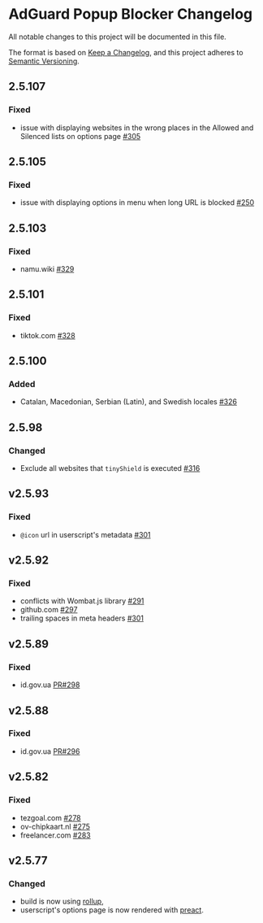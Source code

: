 # AdGuard Popup Blocker Changelog

All notable changes to this project will be documented in this file.

The format is based on [Keep a Changelog](https://keepachangelog.com/en/1.0.0/),
and this project adheres to [Semantic Versioning](https://semver.org/spec/v2.0.0.html).

## 2.5.107

### Fixed

- issue with displaying websites in the wrong places in the Allowed and Silenced lists on options page [#305](https://github.com/AdguardTeam/PopupBlocker/issues/305)

## 2.5.105

### Fixed

- issue with displaying options in menu when long URL is blocked [#250](https://github.com/AdguardTeam/PopupBlocker/issues/250)

## 2.5.103

### Fixed

- namu.wiki [#329](https://github.com/AdguardTeam/PopupBlocker/issues/329)

## 2.5.101

### Fixed

- tiktok.com [#328](https://github.com/AdguardTeam/PopupBlocker/issues/328)

## 2.5.100

### Added

- Catalan, Macedonian, Serbian (Latin), and Swedish locales [#326](https://github.com/AdguardTeam/PopupBlocker/issues/326)

## 2.5.98

### Changed

- Exclude all websites that `tinyShield` is executed [#316](https://github.com/AdguardTeam/PopupBlocker/issues/316)

## v2.5.93

### Fixed

- `@icon` url in userscript's metadata [#301](https://github.com/AdguardTeam/PopupBlocker/issues/301)

## v2.5.92

### Fixed

- conflicts with Wombat.js library [#291](https://github.com/AdguardTeam/PopupBlocker/issues/291)
- github.com [#297](https://github.com/AdguardTeam/PopupBlocker/issues/297)
- trailing spaces in meta headers [#301](https://github.com/AdguardTeam/PopupBlocker/issues/301)

## v2.5.89

### Fixed

- id.gov.ua [PR#298](https://github.com/AdguardTeam/PopupBlocker/pull/298)

## v2.5.88

### Fixed

- id.gov.ua [PR#296](https://github.com/AdguardTeam/PopupBlocker/pull/296)

## v2.5.82

### Fixed

- tezgoal.com [#278](https://github.com/AdguardTeam/PopupBlocker/issues/275)
- ov-chipkaart.nl [#275](https://github.com/AdguardTeam/PopupBlocker/issues/278)
- freelancer.com [#283](https://github.com/AdguardTeam/PopupBlocker/issues/283)

## v2.5.77

### Changed

- build is now using [rollup](https://rollupjs.org/),
- userscript's options page is now rendered with [preact](https://preactjs.com/).
